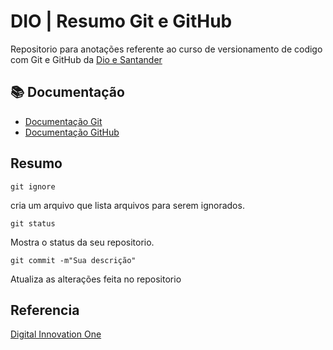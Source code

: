 # DIO | Resumo Git e GitHub

Repositorio para anotações referente ao curso de versionamento de codigo com Git e GitHub da [Dio e Santander](https://web.dio.me/track/santander-2024-backend-com-java)

## 📚 Documentação
- [Documentação Git](https://git-scm.com/doc)
- [Documentação GitHub](https://docs.github.com/pt)

## Resumo 
```
git ignore
```
 cria um arquivo que lista arquivos para serem ignorados.
```
git status 
```
Mostra o status da seu repositorio.
```
git commit -m"Sua descrição"
```
Atualiza as alterações feita no repositorio
## Referencia 
[Digital Innovation One](https://web.dio.me/track/santander-2024-backend-com-java)
